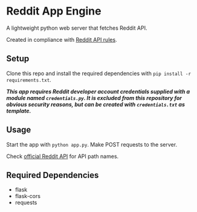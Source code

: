 # Reddit App Engine

A lightweight python web server that fetches Reddit API. 

Created in compliance with [Reddit API rules](https://github.com/reddit-archive/reddit/wiki/API).

## Setup
Clone this repo and install the required dependencies with ```pip install -r requirements.txt```. 

***This app requires Reddit developer account credentials supplied with a module named ```credentials.py```.
It is excluded from this repository for obvious security reasons, but can be created with ```credentials.txt``` as template.***

## Usage
Start the app with ```python app.py```. Make POST requests to the server. 

Check [official Reddit API](https://www.reddit.com/dev/api/) for API path names.

## Required Dependencies
* flask
* flask-cors
* requests